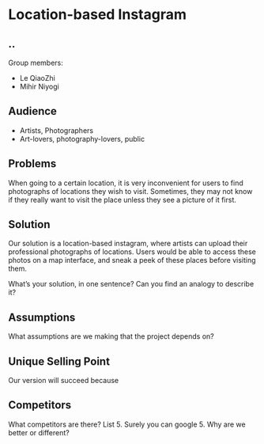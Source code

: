 # Location-based Instagram
## ..

Group members: 
* Le QiaoZhi
* Mihir Niyogi 

## Audience
* Artists, Photographers
* Art-lovers, photography-lovers, public 

## Problems
When going to a certain location, it is very inconvenient for users to find photographs of locations they wish to visit. Sometimes, they may not know if they really want to visit the place unless they see a picture of it first.

## Solution
Our solution is a location-based instagram, where artists can upload their professional photographs of locations. Users would be able to access these photos on a map interface, and sneak a peek of these places before visiting them. 

What’s your solution, in one sentence? 
Can you find an analogy to describe it? 

## Assumptions
What assumptions are we making that the project depends on?

## Unique Selling Point
Our version will succeed because

## Competitors
What competitors are there? List 5. Surely you can google 5.
Why are we better or different?
